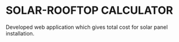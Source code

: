 # SOLAR-ROOFTOP CALCULATOR
Developed web application which gives total cost for solar panel 
installation.
